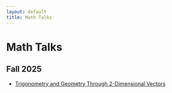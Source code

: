 ```yaml
---
layout: default
title: Math Talks
---
```


# Math Talks

## Fall 2025

- [Trigonometry and Geometry Through 2-Dimensional Vectors](/math-talks/trigonometry-and-2d-vectors/)
